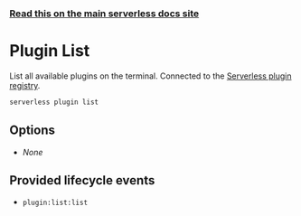 <!--
title: Serverless Framework Commands - Azure Functions - Plugin List
menuText: Plugin List
menuOrder: 9
description: List all available Serverless plugins
layout: Doc
-->

<!-- DOCS-SITE-LINK:START automatically generated  -->

### [Read this on the main serverless docs site](https://www.serverless.com/framework/docs/providers/azure/cli-reference/plugin-list)

<!-- DOCS-SITE-LINK:END -->

# Plugin List

List all available plugins on the terminal. Connected to the [Serverless plugin registry](https://github.com/serverless/plugins).

```bash
serverless plugin list
```

## Options

- _None_

## Provided lifecycle events

- `plugin:list:list`
